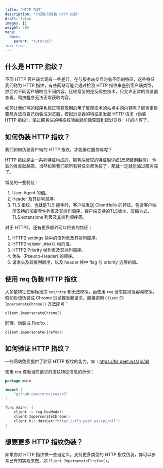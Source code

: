 ```yaml
---
title: "HTTP 指纹"
description: "介绍如何伪装 HTTP 指纹"
draft: false
images: []
weight: 605
menu:
  docs:
    parent: "tutorial"
toc: true
---
```


## 什么是 HTTP 指纹？

不同 HTTP 客户端实现有一些差异，在与服务端交互时有不同的特征，这些特征我们称为 HTTP 指纹，有些网站可能会通过检测 HTTP 指纹来鉴别客户端类型，然后对不同客户端响应不同内容，比较常见的是反爬虫技术，只允许正常的浏览器查看，爬虫程序无法正常获取内容。

如何让我们写的程序也能正常获取到启用了反爬技术的站点中的内容呢？那肯定是要想办法将自己伪装成浏览器，模拟浏览器的特征来发起 HTTP 请求（伪装 HTTP 指纹），骗过服务端的特征校验后就能像获取到跟浏览器一样的内容了。

## 如何伪装 HTTP 指纹？

我们如何伪装客户端的 HTTP 指纹，才能骗过服务端呢？

HTTP 指纹是由一系列特征构成的，服务端检查的特征越详细(反爬级别越高)，伪装的难度就越高，当然如果我们把所有特征全都伪装了，那就一定就能骗过服务端了。

常见的一些特征：
1. User-Agent 的值。
2. Header 及其排列顺序。
3. TLS 指纹，也就是TLS 握手时，客户端发送 ClientHello 的特征。包含客户端所支持的加密套件列表及其排列顺序、客户端支持的TLS版本、压缩方式、TLS extensions 列表及其排列顺序等。

对于 HTTP2，还有更多额外可以检查的特征：
1. HTTP2 settings 帧中的值列表及其排列顺序。
2. HTTP2 `WINDOW_UPDATE` 帧的值。
3. HTTP2 Priority 帧列表及其排列顺序。
4. 伪头（Pseudo-Header) 的顺序。
5. 请求头及其排列顺序，以及 header 帧中 flag 与 priority 选项的值。

## 使用 req 伪装 HTTP 指纹

大多数特征使用标准库 `net/http` 都无法模拟，而使用 `req` 请求库则很容易模拟，假如你想伪装成 Chrome 浏览器发起请求，直接调用 `Client` 的 `ImpersonateChrome()` 方法即可：

```go
client.ImpersonateChrome()
```

同理，伪装成 Firefox：

```go
client.ImpersonateFirefox()
```

## 如何验证 HTTP 指纹？

一些网站免费提供了验证 HTTP 指纹的能力，如：https://tls.peet.ws/api/all

使用 req 查看当前请求的指纹特征信息的示例：

```go
package main

import (
	"github.com/imroc/req/v3"
)

func main() {
	client := req.DevMode()
	client.ImpersonateChrome()
	client.R().MustGet("https://tls.peet.ws/api/all")
}
```

## 想要更多 HTTP 指纹伪装？

如果你对 HTTP 指纹做一些自定义，支持更多类型的 HTTP 指纹伪装，你可以参考已有的实现来做，如 `Client.ImpersonateFirefox()`。
